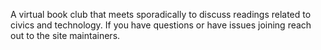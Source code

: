 A virtual book club that meets sporadically to discuss readings related to civics and technology. If you have questions or have issues joining reach out to the site maintainers. 
